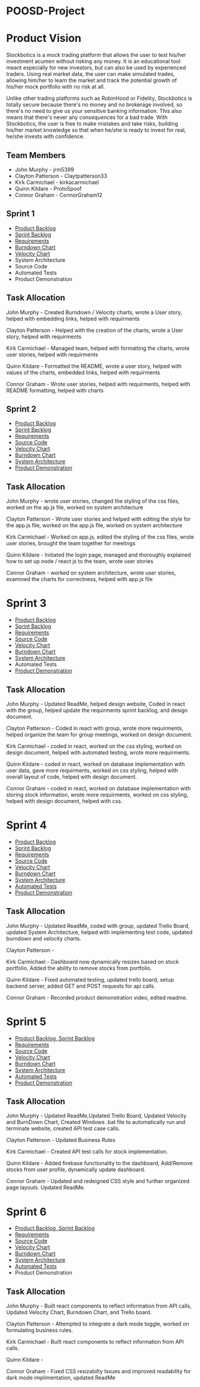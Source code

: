 # POOSD-Project

# Product Vision

Stockbotics is a mock trading platform that allows the user to test his/her investment acumen without risking any money. It is an educational tool meant especially for new investors, but can also be used by experienced traders. Using real market data, the user can make simulated trades, allowing him/her to learn the market and track the potential growth of his/her mock portfolio with no risk at all.

Unlike other trading platforms such as RobinHood or Fidelity, Stockbotics is totally secure because there's no money and no brokerage involved, so there's no need to give us your sensitive banking information. This also means that there's never any consequences for a bad trade. With Stockbotics, the user is free to make mistakes and take risks, building his/her market knowledge so that when he/she is ready to invest for real, he/she invests with confidence.

## Team Members

- John Murphy - jrm5399
- Clayton Patterson - Claytpatterson33
- Kirk Carmichael - kirkacarmichael
- Quinn Kildare - ProtoSpoof
- Connor Graham - ConnorGraham12

## Sprint 1

- [Product Backlog](https://trello.com/b/RJRgVrSx/agile-sprint-board)
- [Sprint Backlog](https://trello.com/b/RJRgVrSx/agile-sprint-board)
- [Requirements](https://github.com/ConnorGraham12/POOSD-Project/blob/main/artifacts/requirements.md)
- [Burndown Chart](https://docs.google.com/document/d/1Itie3xOoOA9WnvhXmk4ETFRvW3EzAeuQq1Tf-AG4t0g/edit?usp=sharing)
- [Velocity Chart](https://docs.google.com/document/d/10O7_zbwDUMULH7CaQvXiZ5Dw8dJtq4CDEzK54hyNN5c/edit?usp=sharing)
- System Architecture
- Source Code
- Automated Tests
- Product Demonstration

## Task Allocation

John Murphy - Created Burndown / Velocity charts, wrote a User story, helped with embedding links, helped with requirments

Clayton Patterson - Helped with the creation of the charts, wrote a User story, helped with requirments

Kirk Carmichael - Managed team, helped with formatting the charts, wrote user stories, helped with requirments

Quinn Kildare - Formatted the README, wrote a user story, helped with values of the charts, embedded links, helped with requirments

Connor Graham - Wrote user stories, helped with requirments, helped with README formatting, helped with charts

## Sprint 2

- [Product Backlog](https://trello.com/b/RJRgVrSx/agile-sprint-board)
- [Sprint Backlog](https://trello.com/b/RJRgVrSx/agile-sprint-board)
- [Requirements](https://github.com/ConnorGraham12/POOSD-Project/blob/main/artifacts/requirements.md)
- [Source Code](https://github.com/ConnorGraham12/POOSD-Project/blob/main/project/src/App.js)
- [Velocity Chart](https://docs.google.com/document/d/10O7_zbwDUMULH7CaQvXiZ5Dw8dJtq4CDEzK54hyNN5c/edit?usp=sharing)
- [Burndown Chart](https://docs.google.com/document/d/1Itie3xOoOA9WnvhXmk4ETFRvW3EzAeuQq1Tf-AG4t0g/edit?usp=sharing)
- [System Architecture](https://github.com/ConnorGraham12/POOSD-Project/blob/main/system-architecture.MD)
- [Product Demonstration](https://www.youtube.com/watch?v=tJH81iP-6PY&ab_channel=ConnorGraham)

## Task Allocation

John Murphy - wrote user stories, changed the styling of the css files, worked on the ap.js file, worked on system architecture

Clayton Patterson - Wrote user stories and helped with editing the style for the app.js file, worked on the app.js file, worked on system architecture

Kirk Carmichael - Worked on app.js, edited the styling of the css files, wrote user stories, brought the team together for meetings

Quinn Kildare - Initiated the login page, managed and thoroughly explained how to set up node / react js to the team, wrote user stories

Connor Graham - worked on system architecture, wrote user stories, examined the charts for correctness, helped with app.js file

# Sprint 3

- [Product Backlog](https://trello.com/b/RJRgVrSx/agile-sprint-board)
- [Sprint Backlog](https://trello.com/b/RJRgVrSx/agile-sprint-board)
- [Requirements](https://github.com/ConnorGraham12/POOSD-Project/blob/main/artifacts/requirements.md)
- [Source Code](https://github.com/ConnorGraham12/POOSD-Project/blob/main/src/App.js)
- [Velocity Chart](https://docs.google.com/document/d/10O7_zbwDUMULH7CaQvXiZ5Dw8dJtq4CDEzK54hyNN5c/edit?usp=sharing)
- [Burndown Chart](https://docs.google.com/document/d/1VlfT0K3VpYwlXfyMWmhx9MUtbrUAaPw4uDyxTlEd4po/edit?usp=sharing)
- [System Architecture](https://github.com/ConnorGraham12/POOSD-Project/blob/main/system-architecture.MD)
- Automated Tests
- [Product Demonstration](https://www.youtube.com/watch?v=bppb0iU8u1g&feature=youtu.be)

## Task Allocation

John Murphy - Updated ReadMe, helped design website, Coded in react with the group, helped update the requirments sprint backlog, and design document.

Clayton Patterson - Coded in react with group, wrote more requirments, helped organize the team for group meetings, worked on design document.

Kirk Carmichael - coded in react, worked on the css styling, worked on design document, helped with automated testing, wrote more requirments.

Quinn Kildare - coded in react, worked on database implementation with user data, gave more requirments, worked on css styling, helped with overall layout of code, helped with design document.

Connor Graham - coded in react, worked on database implementation with storing stock information, wrote more requirments, worked on css styling, helped with design document, helped with css.

# Sprint 4

- [Product Backlog](https://trello.com/b/RJRgVrSx/agile-sprint-board)
- [Sprint Backlog](https://trello.com/b/RJRgVrSx/agile-sprint-board)
- [Requirements](https://github.com/ConnorGraham12/POOSD-Project/blob/main/artifacts/requirements.md)
- [Source Code](https://github.com/ConnorGraham12/POOSD-Project/blob/main/src/App.js)
- [Velocity Chart](https://docs.google.com/document/d/10O7_zbwDUMULH7CaQvXiZ5Dw8dJtq4CDEzK54hyNN5c/edit?usp=sharing)
- [Burndown Chart](https://docs.google.com/document/d/16PJveeuqevQLmC36XJ8_XuKf4OTSVH5c4yPPv18RGF0/edit?usp=sharing)
- [System Architecture](https://github.com/ConnorGraham12/POOSD-Project/blob/main/system-architecture.MD)
- [Automated Tests](https://github.com/ConnorGraham12/POOSD-Project/blob/main/src/App.test.js)
- [Product Demonstration](https://youtu.be/tEyVF-3ARnI)

## Task Allocation

John Murphy - Updated ReadMe, coded with group, updated Trello Board, updated System Architecture, helped with implementing test code, updated burndown and velocity charts.

Clayton Patterson -

Kirk Carmichael - Dashboard now dynamically resizes based on stock portfolio. Added the ability to remove stocks from portfolio.

Quinn Kildare - Fixed automated testing, updated trello board, setup backend server, added GET and POST requests for api calls.

Connor Graham - Recorded product demonstration video, edited readme.

# Sprint 5

- [Product Backlog, Sprint Backlog](https://trello.com/b/RJRgVrSx/agile-sprint-board)
- [Requirements](https://github.com/ConnorGraham12/POOSD-Project/blob/main/artifacts/requirements.md)
- [Source Code](https://github.com/ConnorGraham12/POOSD-Project/tree/main/src)
- [Velocity Chart](https://docs.google.com/document/d/10O7_zbwDUMULH7CaQvXiZ5Dw8dJtq4CDEzK54hyNN5c/edit?usp=sharing)
- [Burndown Chart](https://docs.google.com/document/d/1oTW-vdLHMnkZxa7HZg1x8DkUAS-b3znENmjIXKAASys/edit?usp=sharing)
- [System Architecture](https://github.com/ConnorGraham12/POOSD-Project/blob/main/system-architecture.MD)
- [Automated Tests](https://github.com/ConnorGraham12/POOSD-Project/blob/main/src/App.test.js)
- [Product Demonstration](https://www.youtube.com/watch?v=1EE5YXAg_VM)

## Task Allocation

John Murphy - Updated ReadMe,Updated Trello Board, Updated Velocity and BurnDown Chart, Created Windows .bat file to automatically run and terminate website, created API test case calls.

Clayton Patterson - Updated Business Rules

Kirk Carmichael - Created API test calls for stock implementation.

Quinn Kildare - Added firebase functionality to the dashboard, Add/Remove stocks from user profile, dynamically update dashboard.

Connor Graham - Updated and redeigned CSS style and further organized page layouts. Updated ReadMe.

# Sprint 6

- [Product Backlog, Sprint Backlog](https://trello.com/b/RJRgVrSx/agile-sprint-board)
- [Requirements](https://github.com/ConnorGraham12/POOSD-Project/blob/main/artifacts/requirements.md)
- [Source Code](https://github.com/ConnorGraham12/POOSD-Project/tree/main/src)
- [Velocity Chart](https://docs.google.com/document/d/10O7_zbwDUMULH7CaQvXiZ5Dw8dJtq4CDEzK54hyNN5c/edit?usp=sharing)
- [Burndown Chart](https://docs.google.com/document/d/1YDkda8mmH8nBVVytBrzhfSdqJP20J8D6Yza3Q01lS1M/edit?usp=sharing)
- [System Architecture](https://github.com/ConnorGraham12/POOSD-Project/blob/main/system-architecture.MD)
- [Automated Tests](https://github.com/ConnorGraham12/POOSD-Project/blob/main/src/App.test.js)
- Product Demonstration

## Task Allocation

John Murphy - Built react components to reflect information from API calls, Updated Velocity Chart, Burndown Chart, and Trello board.

Clayton Patterson - Attempted to integrate a dark mode toggle, worked on formulating business rules. 

Kirk Carmichael - Built react components to reflect information from API calls.

Quinn Kildare - 

Connor Graham - Fixed CSS resizabilty Issues and improved readability for dark mode implimentation, updated ReadMe
